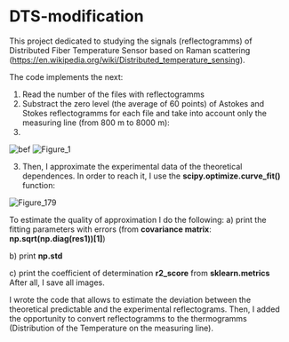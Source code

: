 # DTS-modification
This project dedicated to studying the signals (reflectogramms) of Distributed Fiber Temperature Sensor based on Raman scattering (https://en.wikipedia.org/wiki/Distributed_temperature_sensing).

The code implements the next:
1) Read the number of the files with reflectogramms
2) Substract the zero level (the average of 60 points) of Astokes and Stokes reflectogramms for each file and take into account only the measuring line (from 800 m to 8000 m):
3) 
![bef](https://user-images.githubusercontent.com/87599571/170989883-aad6937f-6c0e-48b3-828b-fbd314d73612.png) ![Figure_1](https://user-images.githubusercontent.com/87599571/170989541-4ed7bc2d-1f93-4bcc-94ee-dac95d9f4e1a.png)

3) Then, I approximate the experimental data of the theoretical dependences. In order to reach it, I use the **scipy.optimize.curve_fit()** function:

![Figure_179](https://user-images.githubusercontent.com/87599571/171039311-7474c1d0-795e-4ec5-9ba6-3661488f6a9b.png)

To estimate the quality of approximation I do the following:
 a) print the fitting parameters with errors (from **covariance matrix**: **np.sqrt(np.diag(res1))[1]**)
 
 b) print **np.std**
 
 c) print the coefficient of determination **r2_score** from **sklearn.metrics**
After all, I save all images.

 
I wrote the code that allows to estimate the deviation between the theoretical predictable and the experimental reflectograms. Then, I added the opportunity to convert reflectogramms to the thermogramms (Distribution of the Temperature on the measuring line). 
